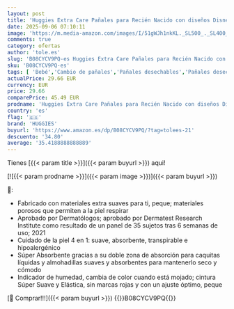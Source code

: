 ```yaml
---
layout: post
title: 'Huggies Extra Care Pañales para Recién Nacido con diseños Disney Talla 1  2-5 kg 160 pañales  con almohadillas suaves y 2 zonas absorbentes'
date: 2025-09-06 07:10:11
image: 'https://m.media-amazon.com/images/I/51gWJh1nkKL._SL500_._SL400_.jpg'
comments: true
category: ofertas
author: 'tole.es'
slug: 'B08CYCV9PQ-es Huggies Extra Care Pañales para Recién Nacido con diseños...'
sku: 'B08CYCV9PQ-es'
tags: [ 'Bebé','Cambio de pañales','Pañales desechables','Pañales desechables para bebés','huggies','nacido','pañales','recién','🇪🇸', ]
actualPrice: 29.66 EUR
currency: EUR
price: 29.66
comparePrice: 45.49 EUR
prodname: 'Huggies Extra Care Pañales para Recién Nacido con diseños Disney Talla 1  2-5 kg 160 pañales  con almohadillas suaves y 2 zonas absorbentes'
country: 'es'
flag: '🇪🇸'
brand: 'HUGGIES'
buyurl: 'https://www.amazon.es/dp/B08CYCV9PQ/?tag=tolees-21'
descuento: '34.80'
average: '35.4188888888889'
---
```


Tienes [{{< param title >}}]({{< param buyurl >}}) aqui!

[![{{< param prodname >}}]({{< param image >}})]({{< param buyurl >}})

🔎:

- Fabricado con materiales extra suaves para ti, peque; materiales porosos que permiten a la piel respirar
- Aprobado por Dermatólogos; aprobado por Dermatest Research Institute como resultado de un panel de 35 sujetos tras 6 semanas de uso; 2021
- Cuidado de la piel 4 en 1: suave, absorbente, transpirable e hipoalergénico
- Súper Absorbente gracias a su doble zona de absorción para caquitas líquidas y almohadillas suaves y absorbentes para mantenerlo seco y cómodo
- Indicador de humedad, cambia de color cuando está mojado; cintura Súper Suave y Elástica, sin marcas rojas y con un ajuste óptimo, peque

[🛒 Comprar!!!]({{< param buyurl >}})
{{<world>}}B08CYCV9PQ{{</world>}}
